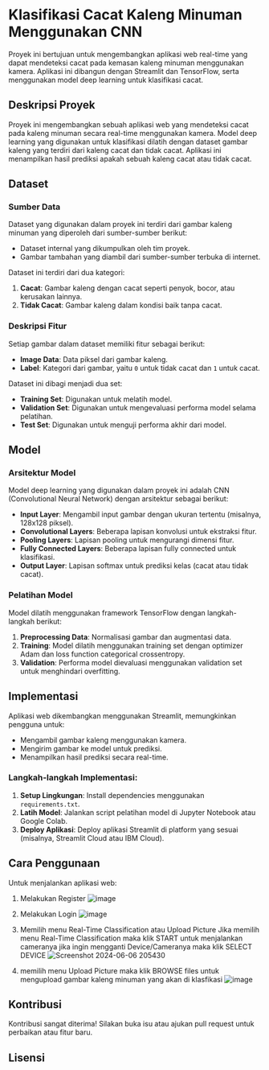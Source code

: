 # Klasifikasi Cacat Kaleng Minuman Menggunakan CNN

Proyek ini bertujuan untuk mengembangkan aplikasi web real-time yang dapat mendeteksi cacat pada kemasan kaleng minuman menggunakan kamera. Aplikasi ini dibangun dengan Streamlit dan TensorFlow, serta menggunakan model deep learning untuk klasifikasi cacat.

## Deskripsi Proyek
Proyek ini mengembangkan sebuah aplikasi web yang mendeteksi cacat pada kaleng minuman secara real-time menggunakan kamera. Model deep learning yang digunakan untuk klasifikasi dilatih dengan dataset gambar kaleng yang terdiri dari kaleng cacat dan tidak cacat. Aplikasi ini menampilkan hasil prediksi apakah sebuah kaleng cacat atau tidak cacat.

## Dataset
### Sumber Data
Dataset yang digunakan dalam proyek ini terdiri dari gambar kaleng minuman yang diperoleh dari sumber-sumber berikut:
- Dataset internal yang dikumpulkan oleh tim proyek.
- Gambar tambahan yang diambil dari sumber-sumber terbuka di internet.

Dataset ini terdiri dari dua kategori:
1. **Cacat**: Gambar kaleng dengan cacat seperti penyok, bocor, atau kerusakan lainnya.
2. **Tidak Cacat**: Gambar kaleng dalam kondisi baik tanpa cacat.

### Deskripsi Fitur
Setiap gambar dalam dataset memiliki fitur sebagai berikut:
- **Image Data**: Data piksel dari gambar kaleng.
- **Label**: Kategori dari gambar, yaitu `0` untuk tidak cacat dan `1` untuk cacat.

Dataset ini dibagi menjadi dua set:
- **Training Set**: Digunakan untuk melatih model.
- **Validation Set**: Digunakan untuk mengevaluasi performa model selama pelatihan.
- **Test Set**: Digunakan untuk menguji performa akhir dari model.

## Model
### Arsitektur Model
Model deep learning yang digunakan dalam proyek ini adalah CNN (Convolutional Neural Network) dengan arsitektur sebagai berikut:
- **Input Layer**: Mengambil input gambar dengan ukuran tertentu (misalnya, 128x128 piksel).
- **Convolutional Layers**: Beberapa lapisan konvolusi untuk ekstraksi fitur.
- **Pooling Layers**: Lapisan pooling untuk mengurangi dimensi fitur.
- **Fully Connected Layers**: Beberapa lapisan fully connected untuk klasifikasi.
- **Output Layer**: Lapisan softmax untuk prediksi kelas (cacat atau tidak cacat).

### Pelatihan Model
Model dilatih menggunakan framework TensorFlow dengan langkah-langkah berikut:
1. **Preprocessing Data**: Normalisasi gambar dan augmentasi data.
2. **Training**: Model dilatih menggunakan training set dengan optimizer Adam dan loss function categorical crossentropy.
3. **Validation**: Performa model dievaluasi menggunakan validation set untuk menghindari overfitting.

## Implementasi
Aplikasi web dikembangkan menggunakan Streamlit, memungkinkan pengguna untuk:
- Mengambil gambar kaleng menggunakan kamera.
- Mengirim gambar ke model untuk prediksi.
- Menampilkan hasil prediksi secara real-time.

### Langkah-langkah Implementasi:
1. **Setup Lingkungan**: Install dependencies menggunakan `requirements.txt`.
2. **Latih Model**: Jalankan script pelatihan model di Jupyter Notebook atau Google Colab.
3. **Deploy Aplikasi**: Deploy aplikasi Streamlit di platform yang sesuai (misalnya, Streamlit Cloud atau IBM Cloud).

## Cara Penggunaan
Untuk menjalankan aplikasi web:
1. Melakukan Register
   ![image](https://github.com/Team-32-Skilvull/Klasifikasi-Kaleng-Cacat/assets/82027322/26c94c94-0914-4372-939e-54be38628213)

   
3. Melakukan Login
   ![image](https://github.com/Team-32-Skilvull/Klasifikasi-Kaleng-Cacat/assets/82027322/5fae5fff-ed1f-4efa-9b46-9870b855f7a0)

   
5. Memilih menu Real-Time Classification atau Upload Picture Jika memilih menu Real-Time Classification maka klik START untuk menjalankan cameranya jika ingin mengganti Device/Cameranya maka klik SELECT DEVICE
   ![Screenshot 2024-06-06 205430](https://github.com/Team-32-Skilvull/Klasifikasi-Kaleng-Cacat/assets/82027322/a4871ca1-5064-4487-8b54-ced4a1200e8f)

   
7. memilih menu  Upload Picture maka klik BROWSE files untuk mengupload gambar kaleng minuman yang akan di klasfikasi 
   ![image](https://github.com/Team-32-Skilvull/Klasifikasi-Kaleng-Cacat/assets/82027322/ede84cd7-eea8-4d86-b3e4-58926311aa4b)



## Kontribusi
Kontribusi sangat diterima! Silakan buka isu atau ajukan pull request untuk perbaikan atau fitur baru.

## Lisensi
